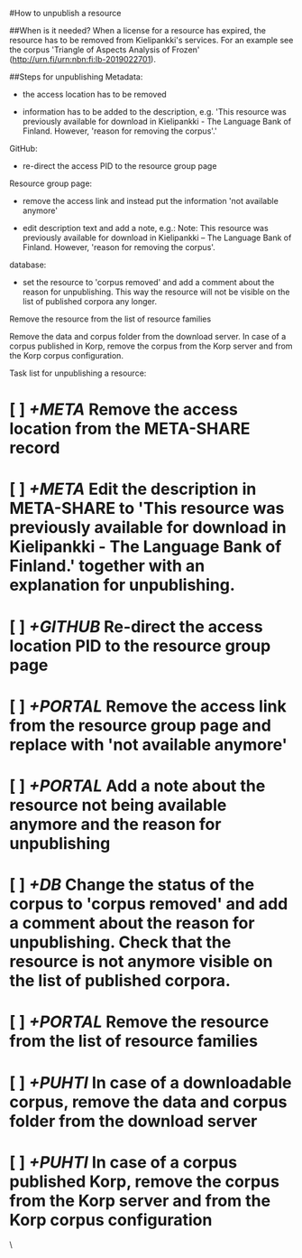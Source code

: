 #How to unpublish a resource

##When is it needed?
When a license for a resource has expired, the resource has to be removed from Kielipankki's services. For an example see the corpus 'Triangle of Aspects Analysis of Frozen' (http://urn.fi/urn:nbn:fi:lb-2019022701).

##Steps for unpublishing
Metadata: 

- the access location has to be removed

- information has to be added to the description, e.g. 'This resource was previously available for download in Kielipankki - The Language Bank of Finland. However, 'reason for removing the corpus'.'


GitHub:
- re-direct the access PID to the resource group page



Resource group page:
- remove the access link and instead put the information 'not available anymore'

- edit description text and add a note, e.g.:
Note: This resource was previously available for download in Kielipankki – The Language Bank of Finland. However, 'reason for removing the corpus'.   		


database: 
- set the resource to 'corpus removed' and add a comment about the reason for unpublishing. This way the resource will not be visible on the list of published corpora any longer.




Remove the resource from the list of resource families

Remove the data and corpus folder from the download server. In case of a corpus published in Korp, remove the corpus from the Korp server and from the Korp corpus configuration.



Task list for unpublishing a resource:
# [ ] _*+META*_ Remove the access location from the META-SHARE record 
# [ ] _*+META*_ Edit the description in META-SHARE to 'This resource was previously available for download in Kielipankki - The Language Bank of Finland.' together with an explanation for unpublishing.
# [ ] _*+GITHUB*_ Re-direct the access location PID to the resource group page 
# [ ] _*+PORTAL*_ Remove the access link from the resource group page and replace with 'not available anymore'
# [ ] _*+PORTAL*_ Add a note about the resource not being available anymore and the reason for unpublishing
# [ ] _*+DB*_ Change the status of the corpus to 'corpus removed' and add a comment about the reason for unpublishing. Check that the resource is not anymore visible on the list of published corpora.
# [ ] _*+PORTAL*_ Remove the resource from the list of resource families
# [ ] _*+PUHTI*_ In case of a downloadable corpus, remove the data and corpus folder from the download server
# [ ] _*+PUHTI*_ In case of a corpus published Korp, remove the corpus from the Korp server and from the Korp corpus configuration

\\

